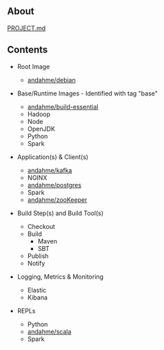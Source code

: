 ## About
[PROJECT.md](https://github.com/andahme/dockerfiles/blob/master/PROJECT.md)

## Contents
* Root Image
    * [andahme/debian](https://github.com/andahme/dockerfiles/blob/release/debian/debian/README.md)

* Base/Runtime Images - Identified with tag "base"
    * [andahme/build-essential](https://github.com/andahme/dockerfiles/blob/release/build-essential/build-essential/README.md)
    * Hadoop
    * Node
    * OpenJDK
    * Python
    * Spark

* Application(s) & Client(s)
    * [andahme/kafka](https://github.com/andahme/dockerfiles/blob/release/kafka/kafka/README.md)
    * NGINX
    * [andahme/postgres](https://github.com/andahme/dockerfiles/blob/release/postgres/postgres/README.md)
    * Spark
    * [andahme/zooKeeper](https://github.com/andahme/dockerfiles/blob/release/zookeeper/zookeeper/README.md)

* Build Step(s) and Build Tool(s)
    * Checkout
    * Build
        * Maven
        * SBT
    * Publish
    * Notify

* Logging, Metrics & Monitoring
    * Elastic
    * Kibana

* REPLs
    * Python
    * [andahme/scala](https://github.com/andahme/dockerfiles/blob/release/scala/scala/README.md)
    * Spark
